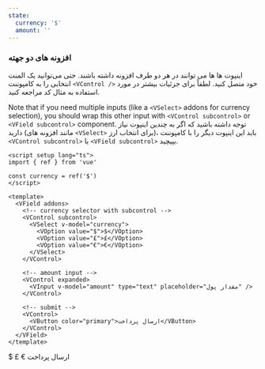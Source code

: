 ```yaml
---
state:
  currency: '$'
  amount: ''
---
```


### افزونه های دو جهته

اینپوت ها ها می توانند در هر دو طرف افزونه داشته باشند. حتی می‌توانید یک المنت انتخابی را به کامپوننت `<VControl />` خود متصل کنید. لطفاً برای جزئیات بیشتر در مورد استفاده به مثال کد مراجعه کنید.

Note that if you need multiple inputs
(like a `<VSelect>` addons for currency selection),
you should wrap this other input with `<VControl subcontrol>` or
`<VField subcontrol>` component.
توجه داشته باشید که اگر به چندین اینپوت نیاز دارید (مانند افزونه های `<VSelect>` برای انتخاب ارز)، باید این اینپوت دیگر را با کامپوننت `<VControl subcontrol>` یا `<VField subcontrol>` بپیچید.

<!--code-->

```vue
<script setup lang="ts">
import { ref } from 'vue'

const currency = ref('$')
</script>

<template>
  <VField addons>
    <!-- currency selector with subcontrol -->
    <VControl subcontrol>
      <VSelect v-model="currency">
        <VOption value="$">$</VOption>
        <VOption value="£">£</VOption>
        <VOption value="€">€</VOption>
      </VSelect>
    </VControl>

    <!-- amount input -->
    <VControl expanded>
      <VInput v-model="amount" type="text" placeholder="مقدار پول" />
    </VControl>

    <!-- submit -->
    <VControl>
      <VButton color="primary">ارسال پرداخت</VButton>
    </VControl>
  </VField>
</template>
```

<!--/code-->

<!--example-->

<VField addons>
  <VControl subcontrol>
    <VSelect v-model="frontmatter.state.currency">
      <VOption value="$">$</VOption>
      <VOption value="£">£</VOption>
      <VOption value="€">€</VOption>
    </VSelect>
  </VControl>
  <VControl expanded>
    <VInput v-model="frontmatter.state.amount" type="text" placeholder="مقدار پول" />
  </VControl>
  <VControl>
    <VButton color="primary">ارسال پرداخت</VButton>
  </VControl>
</VField>

<!--/example-->
